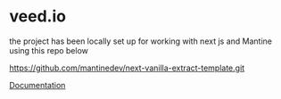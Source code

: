 # veed.io

the project has been locally set up for working with next js and Mantine using this repo below 

https://github.com/mantinedev/next-vanilla-extract-template.git

[Documentation](https://mantine.dev/styles/vanilla-extract/)
